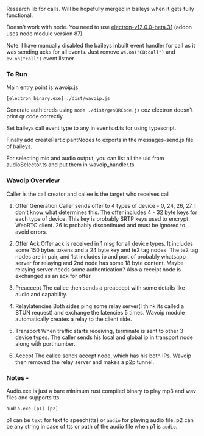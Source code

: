 Research lib for calls. Will be hopefully merged in baileys when it gets fully functional.

Doesn't work with node. You need to use [electron-v12.0.0-beta.31](https://github.com/electron/electron/releases/tag/v12.0.0-beta.31) (addon uses node module version 87)


Note: I have manually disabled the baileys inbuilt event handler for call as it was sending acks for all events. Just remove `ws.on("CB:call")` and `ev.on("call")` event listner.

### To Run
Main entry point is wavoip.js

```
[electron binary.exe] ./dist/wavoip.js
```

Generate auth creds using `node ./dist/genQRCode.js` coz electron doesn't print qr code correctly. 

Set baileys call event type to any in events.d.ts for using typescript.

Finally add createParticipantNodes to exports in the messages-send.js file of baileys. 

For selecting mic and audio output, you can list all the uid from audioSelector.ts and put them in wavoip_handler.ts

### Wavoip Overview

Caller is the call creator and callee is the target who receives call

1. Offer Generation
    Caller sends offer to 4 types of device - 0, 24, 26, 27. I don't know what determines this. The offer includes 4 - 32 byte keys for each type of device. This key is probably SRTP keys used to encrypt WebRTC client. 26 is probably discontinued and must be ignored to avoid errors.

2. Offer Ack
    Offer ack is received in 1 msg for all device types. It includes some 150 bytes tokens and a 24 byte key and te2 tag nodes. The te2 tag nodes are in pair, and 1st includes ip and port of probably whatsapp server for relaying and 2nd node has some 18 byte content. Maybe relaying server needs some authentication? Also a receipt node is exchanged as an ack for offer

3. Preaccept
    The callee then sends a preaccept with some details like audio and capability.

4. Relaylatencies
    Both sides ping some relay server(I think its called a STUN request) and exchange the latencies 5 times.
    Wavoip module automatically creates a relay to the client side.

5. Transport
    When traffic starts receiving, terminate is sent to other 3 device types. The caller sends his local and global ip in transport node along with port number.

6. Accept
    The callee sends accept node, which has his both IPs. Wavoip then removed the relay server and makes a p2p tunnel. 


### Notes - 
Audio.exe is just a bare minimum rust compiled binary to play mp3 and wav files and supports tts.
```
audio.exe [p1] [p2]
```
p1 can be `text` for text to speech(tts) or `audio` for playing audio file.
p2 can be any string in case of tts or path of the audio file when p1 is `audio`.